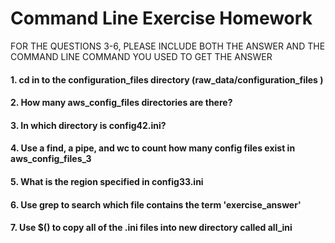 # Command Line Exercise Homework

FOR THE QUESTIONS 3-6,
PLEASE INCLUDE BOTH THE ANSWER AND THE COMMAND LINE COMMAND YOU USED TO GET THE ANSWER


#### 1. cd in to the configuration_files directory (raw_data/configuration_files )


#### 2. How many aws_config_files directories are there?


#### 3. In which directory is config42.ini?


#### 4. Use a find, a pipe, and wc to count how many config files exist in aws_config_files_3


#### 5. What is the region specified in config33.ini


#### 6. Use grep to search which file contains the term 'exercise_answer'


#### 7.  Use $() to copy all of the .ini files into new directory called all_ini

